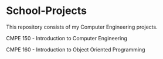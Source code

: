 # School-Projects
This repository consists of my Computer Engineering projects.

CMPE 150 - Introduction to Computer Engineering


CMPE 160 - Introduction to Object Oriented Programming
